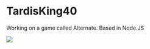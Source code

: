 # TardisKing40
Working on a game called Alternate.
Based in Node.JS


![](https://discord.c99.nl/widget/theme-3/275015570284478466.png)

